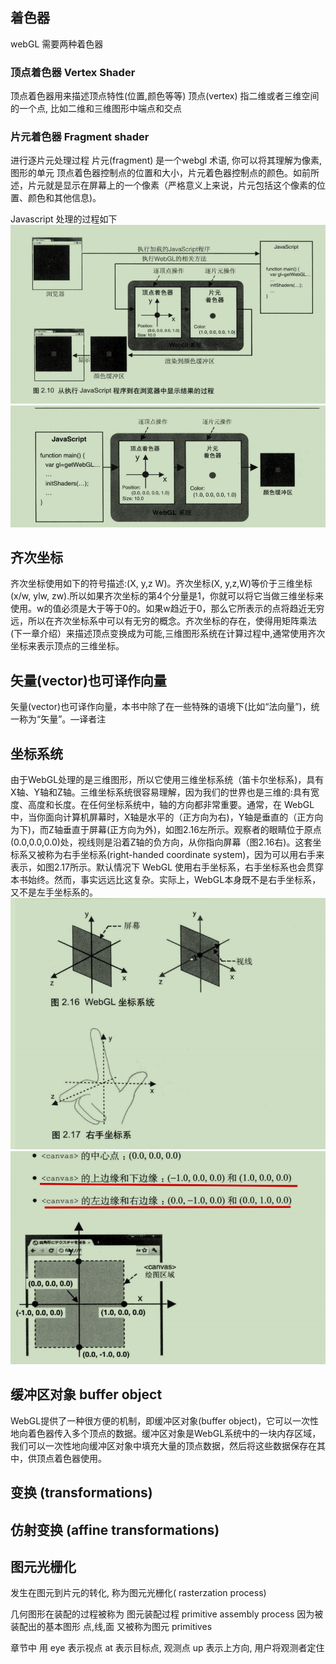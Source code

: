 ## 着色器
webGL 需要两种着色器
### 顶点着色器 Vertex Shader
顶点着色器用来描述顶点特性(位置,颜色等等)
顶点(vertex) 指二维或者三维空间的一个点, 比如二维和三维图形中端点和交点

### 片元着色器 Fragment shader 
进行逐片元处理过程 片元(fragment) 是一个webgl 术语, 你可以将其理解为像素, 图形的单元
顶点着色器控制点的位置和大小，片元着色器控制点的颜色。如前所述，片元就是显示在屏幕上的一个像素（严格意义上来说，片元包括这个像素的位置、颜色和其他信息)。

Javascript 处理的过程如下
![](WebGL-Programming-Guide/images/img.png)
![](WebGL-Programming-Guide/images/img_1.png)
## 齐次坐标
齐次坐标使用如下的符号描述:(X, y,z W)。齐次坐标(X, y,z,W)等价于三维坐标(x/w, ylw, zw).所以如果齐次坐标的第4个分量是1，你就可以将它当做三维坐标来使用。w的值必须是大于等于0的。如果w趋近于0，那么它所表示的点将趋近无穷远，所以在齐次坐标系中可以有无穷的概念。齐次坐标的存在，使得用矩阵乘法(下一章介绍）来描述顶点变换成为可能,三维图形系统在计算过程中,通常使用齐次坐标来表示顶点的三维坐标。
## 矢量(vector)也可译作向量
矢量(vector)也可译作向量，本书中除了在一些特殊的语境下(比如“法向量”)，统一称为“矢量”。—译者注

## 坐标系统
由于WebGL处理的是三维图形，所以它使用三维坐标系统（笛卡尔坐标系)，具有X轴、Y轴和Z轴。三维坐标系统很容易理解，因为我们的世界也是三维的:具有宽度、高度和长度。在任何坐标系统中，轴的方向都非常重要。通常，在 WebGL中，当你面向计算机屏幕时，X轴是水平的（正方向为右)，Y轴是垂直的（正方向为下)，而Z轴垂直于屏幕(正方向为外)，如图2.16左所示。观察者的眼睛位于原点(0.0,0.0,0.0)处，视线则是沿着Z轴的负方向，从你指向屏幕（图2.16右)。这套坐标系又被称为右手坐标系(right-handed coordinate system)，因为可以用右手来表示，如图2.17所示。默认情况下 WebGL 使用右手坐标系，右手坐标系也会贯穿本书始终。然而，事实远远比这复杂。实际上，WebGL本身既不是右手坐标系，又不是左手坐标系的。
![](WebGL-Programming-Guide/images/img_3.png)
![](WebGL-Programming-Guide/images/img_4.png)


## 缓冲区对象 buffer object 

WebGL提供了一种很方便的机制，即缓冲区对象(buffer object)，它可以一次性地向着色器传入多个顶点的数据。缓冲区对象是WebGL系统中的一块内存区域，我们可以一次性地向缓冲区对象中填充大量的顶点数据，然后将这些数据保存在其中，供顶点着色器使用。

## 变换 (transformations)
## 仿射变换 (affine transformations)

## 图元光栅化
发生在图元到片元的转化, 称为图元光栅化( rasterzation process)

几何图形在装配的过程被称为 图元装配过程 primitive assembly process 因为被装配出的基本图形 点,线,面 又被称为图元 primitives


章节中 用 eye 表示视点
at 表示目标点, 观测点
up 表示上方向, 用户将观测者定住
